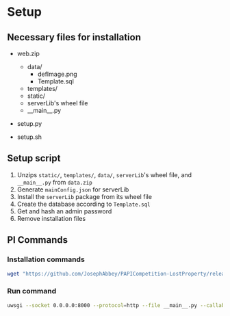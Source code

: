 # Setup

## Necessary files for installation

- web.zip
  - data/
    - defImage.png
    - Template.sql
  - templates/
  - static/
  - serverLib's wheel file
  - \_\_main\_\_.py

- setup.py

- setup.sh

## Setup script

 1. Unzips `static/`, `templates/`, `data/`, `serverLib`'s wheel file, and `__main__.py` from `data.zip`
 2. Generate `mainConfig.json` for serverLib
 3. Install the `serverLib` package from its wheel file
 4. Create the database according to `Template.sql`
 5. Get and hash an admin password
 6. Remove installation files

## PI Commands

### Installation commands

```sh
wget "https://github.com/JosephAbbey/PAPICompetition-LostProperty/releases/download/v0.0.2-alpha/install.sh"; bash ./install.sh
```

### Run command

```sh
uwsgi --socket 0.0.0.0:8000 --protocol=http --file __main__.py --callable app
```
